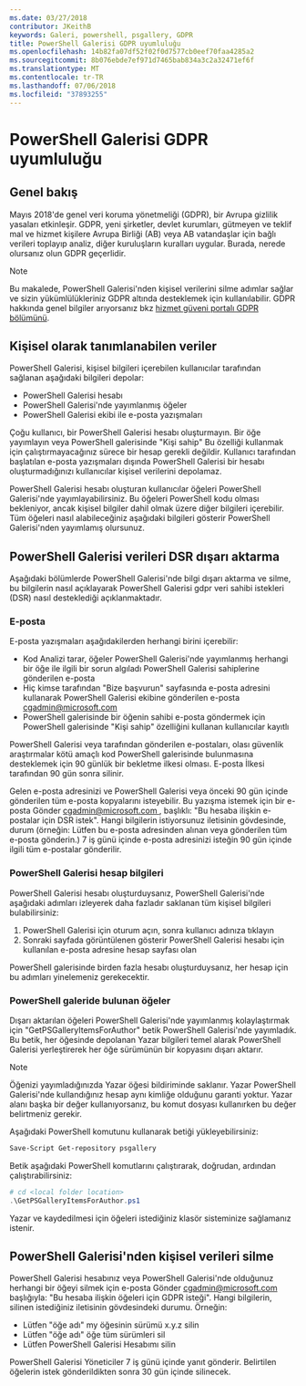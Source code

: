 ```yaml
---
ms.date: 03/27/2018
contributor: JKeithB
keywords: Galeri, powershell, psgallery, GDPR
title: PowerShell Galerisi GDPR uyumluluğu
ms.openlocfilehash: 14b82fa07df52f02f0d7577cb0eef70faa4285a2
ms.sourcegitcommit: 8b076ebde7ef971d7465bab834a3c2a32471ef6f
ms.translationtype: MT
ms.contentlocale: tr-TR
ms.lasthandoff: 07/06/2018
ms.locfileid: "37893255"
---
```

# <a name="powershell-gallery-gdpr-compliance"></a>PowerShell Galerisi GDPR uyumluluğu

## <a name="overview"></a>Genel bakış

Mayıs 2018'de genel veri koruma yönetmeliği (GDPR), bir Avrupa gizlilik yasaları etkinleşir.
GDPR, yeni şirketler, devlet kurumları, gütmeyen ve teklif mal ve hizmet kişilere Avrupa Birliği (AB) veya AB vatandaşlar için bağlı verileri toplayıp analiz, diğer kuruluşların kuralları uygular.
Burada, nerede olursanız olun GDPR geçerlidir.

> [!NOTE]
> Bu makalede, PowerShell Galerisi'nden kişisel verilerini silme adımlar sağlar ve sizin yükümlülükleriniz GDPR altında desteklemek için kullanılabilir. GDPR hakkında genel bilgiler arıyorsanız bkz [hizmet güveni portalı GDPR bölümünü](https://servicetrust.microsoft.com/ViewPage/GDPRGetStarted).

## <a name="personally-identifiable-data"></a>Kişisel olarak tanımlanabilen veriler

PowerShell Galerisi, kişisel bilgileri içerebilen kullanıcılar tarafından sağlanan aşağıdaki bilgileri depolar:

- PowerShell Galerisi hesabı
- PowerShell Galerisi'nde yayımlanmış öğeler
- PowerShell Galerisi ekibi ile e-posta yazışmaları

Çoğu kullanıcı, bir PowerShell Galerisi hesabı oluşturmayın.
Bir öğe yayımlayın veya PowerShell galerisinde "Kişi sahip" Bu özelliği kullanmak için çalıştırmayacağınız sürece bir hesap gerekli değildir.
Kullanıcı tarafından başlatılan e-posta yazışmaları dışında PowerShell Galerisi bir hesabı oluşturmadığınızı kullanıcılar kişisel verilerini depolamaz.

PowerShell Galerisi hesabı oluşturan kullanıcılar öğeleri PowerShell Galerisi'nde yayımlayabilirsiniz.
Bu öğeleri PowerShell kodu olması bekleniyor, ancak kişisel bilgiler dahil olmak üzere diğer bilgileri içerebilir.
Tüm öğeleri nasıl alabileceğiniz aşağıdaki bilgileri gösterir PowerShell Galerisi'nden yayımlamış olursunuz.

## <a name="dsr-export-of-powershell-gallery-data"></a>PowerShell Galerisi verileri DSR dışarı aktarma

Aşağıdaki bölümlerde PowerShell Galerisi'nde bilgi dışarı aktarma ve silme, bu bilgilerin nasıl açıklayarak PowerShell Galerisi gdpr veri sahibi istekleri (DSR) nasıl desteklediği açıklanmaktadır.

### <a name="email"></a>E-posta

E-posta yazışmaları aşağıdakilerden herhangi birini içerebilir:

- Kod Analizi tarar, öğeler PowerShell Galerisi'nde yayımlanmış herhangi bir öğe ile ilgili bir sorun algıladı PowerShell Galerisi sahiplerine gönderilen e-posta
- Hiç kimse tarafından "Bize başvurun" sayfasında e-posta adresini kullanarak PowerShell Galerisi ekibine gönderilen e-posta [cgadmin@microsoft.com](mailto:cgadmin@microsoft.com)
- PowerShell galerisinde bir öğenin sahibi e-posta göndermek için PowerShell galerisinde "Kişi sahip" özelliğini kullanan kullanıcılar kayıtlı

PowerShell Galerisi veya tarafından gönderilen e-postaları, olası güvenlik araştırmalar kötü amaçlı kod PowerShell galerisinde bulunmasına desteklemek için 90 günlük bir bekletme ilkesi olması.
E-posta İlkesi tarafından 90 gün sonra silinir.

Gelen e-posta adresinizi ve PowerShell Galerisi veya önceki 90 gün içinde gönderilen tüm e-posta kopyalarını isteyebilir.
Bu yazışma istemek için bir e-posta Gönder [ cgadmin@microsoft.com ](mailto:cgadmin@microsoft.com), başlıklı: "Bu hesaba ilişkin e-postalar için DSR istek".
Hangi bilgilerin istiyorsunuz iletisinin gövdesinde, durum (örneğin: Lütfen bu e-posta adresinden alınan veya gönderilen tüm e-posta gönderin.) 7 iş günü içinde e-posta adresinizi isteğin 90 gün içinde ilgili tüm e-postalar gönderilir.

### <a name="powershell-gallery-account-information"></a>PowerShell Galerisi hesap bilgileri

PowerShell Galerisi hesabı oluşturduysanız, PowerShell Galerisi'nde aşağıdaki adımları izleyerek daha fazladır saklanan tüm kişisel bilgileri bulabilirsiniz:

1. PowerShell Galerisi için oturum açın, sonra kullanıcı adınıza tıklayın
2. Sonraki sayfada görüntülenen gösterir PowerShell Galerisi hesabı için kullanılan e-posta adresine hesap sayfası olan

PowerShell galerisinde birden fazla hesabı oluşturduysanız, her hesap için bu adımları yinelemeniz gerekecektir.

### <a name="items-in-the-powershell-gallery"></a>PowerShell galeride bulunan öğeler

Dışarı aktarılan öğeleri PowerShell Galerisi'nde yayımlanmış kolaylaştırmak için "GetPSGalleryItemsForAuthor" betik PowerShell Galerisi'nde yayımladık.
Bu betik, her öğesinde depolanan Yazar bilgileri temel alarak PowerShell Galerisi yerleştirerek her öğe sürümünün bir kopyasını dışarı aktarır.

> [!NOTE]
> Öğenizi yayımladığınızda Yazar öğesi bildiriminde saklanır.
> Yazar PowerShell Galerisi'nde kullandığınız hesap aynı kimliğe olduğunu garanti yoktur.
> Yazar alanı başka bir değer kullanıyorsanız, bu komut dosyası kullanırken bu değer belirtmeniz gerekir.

Aşağıdaki PowerShell komutunu kullanarak betiği yükleyebilirsiniz:

```powershell
Save-Script Get-repository psgallery
```

Betik aşağıdaki PowerShell komutlarını çalıştırarak, doğrudan, ardından çalıştırabilirsiniz:

```powershell
# cd <local folder location>
.\GetPSGalleryItemsForAuthor.ps1
```

Yazar ve kaydedilmesi için öğeleri istediğiniz klasör sisteminize sağlamanız istenir.

## <a name="deleting-personal-data-from-the-powershell-gallery"></a>PowerShell Galerisi'nden kişisel verileri silme

PowerShell Galerisi hesabınız veya PowerShell Galerisi'nde olduğunuz herhangi bir öğeyi silmek için e-posta Gönder cgadmin@microsoft.com başlığıyla: "Bu hesaba ilişkin öğeleri için GDPR isteği".
Hangi bilgilerin, silinen istediğiniz iletisinin gövdesindeki durumu. Örneğin:

- Lütfen "öğe adı" my öğesinin sürümü x.y.z silin
- Lütfen "öğe adı" öğe tüm sürümleri sil
- Lütfen PowerShell Galerisi Hesabımı silin

PowerShell Galerisi Yöneticiler 7 iş günü içinde yanıt gönderir.
Belirtilen öğelerin istek gönderildikten sonra 30 gün içinde silinecek.